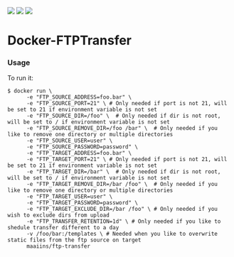 [![](https://img.shields.io/badge/license-AGPL%20v3-blue.svg)](https://github.com/Maaiins/Docker-FTPTransfer/blob/master/LICENSE 'Project Licence') [![](https://img.shields.io/docker/stars/maaiins/ftp-transfer.svg)](https://hub.docker.com/r/maaiins/ftp-transfer 'Project DockerHub') [![](https://img.shields.io/docker/pulls/maaiins/ftp-transfer.svg)](https://hub.docker.com/r/maaiins/ftp-transfer 'Project DockerHub')

# Docker-FTPTransfer

### Usage

To run it:

    $ docker run \
          -e "FTP_SOURCE_ADDRESS=foo.bar" \
          -e "FTP_SOURCE_PORT=21" \ # Only needed if port is not 21, will be set to 21 if environment variable is not set
          -e "FTP_SOURCE_DIR=/foo" \  # Only needed if dir is not root, will be set to / if environment variable is not set
          -e "FTP_SOURCE_REMOVE_DIR=/foo /bar" \  # Only needed if you like to remove one directory or multiple directories
          -e "FTP_SOURCE_USER=user" \
          -e "FTP_SOURCE_PASSWORD=password" \
          -e "FTP_TARGET_ADDRESS=foo.bar" \
          -e "FTP_TARGET_PORT=21" \ # Only needed if port is not 21, will be set to 21 if environment variable is not set
          -e "FTP_TARGET_DIR=/bar" \  # Only needed if dir is not root, will be set to / if environment variable is not set
          -e "FTP_TARGET_REMOVE_DIR=/bar /foo" \  # Only needed if you like to remove one directory or multiple directories
          -e "FTP_TARGET_USER=user" \
          -e "FTP_TARGET_PASSWORD=password" \
          -e "FTP_TARGET_EXCLUDE_DIR=/bar /foo" \ # Only needed if you wish to exclude dirs from upload
          -e "FTP_TRANSFER_RETENTION=1d" \ # Only needed if you like to shedule transfer different to a day
          -v /foo/bar:/templates \ # Needed when you like to overwrite static files from the ftp source on target
          maaiins/ftp-transfer